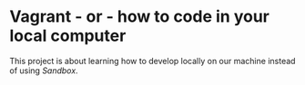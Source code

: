 # Vagrant - or - how to code in your local computer
This project is about learning how to develop locally on our machine instead of using *Sandbox*.